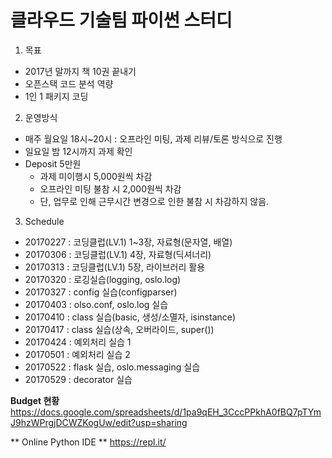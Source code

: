 클라우드 기술팀 파이썬 스터디
=======================

1. 목표
  - 2017년 말까지 책 10권 끝내기
  - 오픈스택 코드 분석 역량
  - 1인 1 패키지 코딩
  
2. 운영방식
  - 매주 월요일 18시~20시 : 오프라인 미팅, 과제 리뷰/토론 방식으로 진행
  - 일요일 밤 12시까지 과제 확인
  - Deposit 5만원
	- 과제 미이행시 5,000원씩 차감
	- 오프라인 미팅 불참 시 2,000원씩 차감
	- 단, 업무로 인해 근무시간 변경으로 인한 불참 시 차감하지 않음.
	
3. Schedule
  - 20170227 : 코딩클럽(LV.1) 1~3장, 자료형(문자열, 배열)
  - 20170306 : 코딩클럽(LV.1) 4장, 자료형(딕셔너리)
  - 20170313 : 코딩클럽(LV.1) 5장, 라이브러리 활용
  - 20170320 : 로깅실습(logging, oslo.log)
  - 20170327 : config 실습(configparser)
  - 20170403 : olso.conf, oslo.log 실습
  - 20170410 : class 실습(basic, 생성/소멸자, isinstance)
  - 20170417 : class 실습(상속, 오버라이드, super())
  - 20170424 : 예외처리 실습 1
  - 20170501 : 예외처리 실습 2
  - 20170522 : flask 실습, oslo.messaging 실습
  - 20170529 : decorator 실습
  
  
  
  
**Budget 현황**
https://docs.google.com/spreadsheets/d/1pa9qEH_3CccPPkhA0fBQ7pTYmJ9hzWPrgjDCWZKogUw/edit?usp=sharing

** Online Python IDE **
https://repl.it/